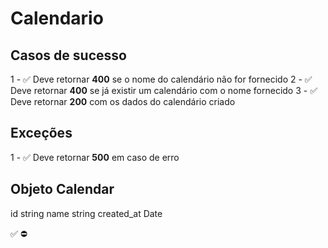 # Calendario

## Casos de sucesso

1 - ✅ Deve retornar **400** se o nome do calendário não for fornecido
2 - ✅ Deve retornar **400** se já existir um calendário com o nome fornecido
3 - ✅ Deve retornar **200** com os dados do calendário criado


## Exceções
1 - ✅ Deve retornar **500** em caso de erro

## Objeto Calendar
id string
name string
created_at Date


✅
⛔